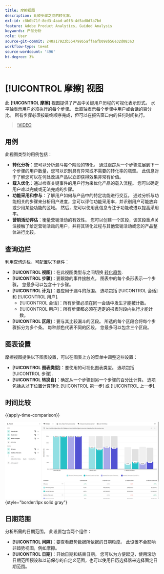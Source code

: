 ```yaml
---
title: 摩擦视图
description: 比较步骤之间的转化率。
exl-id: c8b0b71f-8ed3-4aad-a0f8-4d5ad8d7a7bd
feature: Adobe Product Analytics, Guided Analysis
keywords: 产品分析
role: User
source-git-commit: 240a17923b55479865affaafb098b56e32d083a3
workflow-type: tm+mt
source-wordcount: '496'
ht-degree: 3%

---
```


# [!UICONTROL 摩擦] 视图

此 **[!UICONTROL 摩擦]** 视图提供了产品中关键用户历程的可视化表示形式。 水平轴表示用户必须执行的每个步骤。 垂直轴表示每个步骤中用户或会话的百分比。 所有步骤必须按最终顺序完成，但可以在报告窗口内的任何时间执行。

>[!VIDEO](https://video.tv.adobe.com/v/3421663/?learn=on)

## 用例

此视图类型的用例包括：

* **转化分析**：您可以分析漏斗每个阶段的转化。 通过跟踪从一个步骤进展到下一个步骤的用户数量，您可以识别具有异常或不需要的转化率的瓶颈。 此信息对于了解您可以在何处改进产品以立即获得效果非常有价值。
* **载入优化**：通过检查关键事件的用户行为来优化产品的载入流程。 您可以确定用户难以完成或无法完成的步骤。
* **功能采用和参与**：了解用户如何与产品中的特定功能进行交互。 通过分析与功能相关的步骤来分析用户进度，您可以评估功能采用率，并识别用户可能放弃或少用某些功能的区域。 然后，您可以使用此信息专注于功能改进以提高采用率。
* **营销活动评估**：衡量营销活动的有效性。 您可以创建一个区段，该区段重点关注接触了给定营销活动的用户，并将其转化过程与其他营销活动或您的产品整体进行比较。

## 查询边栏

利用查询边栏，可配置以下组件：

* **[!UICONTROL 视图]**：在此视图类型与之间切换 [转化趋势](conversion-trends.md).
* **[!UICONTROL 步骤]**：要跟踪的事件接触点。 图表中的每个条形表示一个步骤。 您最多可以包含十个步骤。
* **[!UICONTROL 计为]**：要应用于漏斗的范围。 选项包括 [!UICONTROL 会话] 和 [!UICONTROL 用户].
   * [!UICONTROL 会话]：所有步骤必须在同一会话中发生才能被计数。
   * [!UICONTROL 用户]：所有步骤都必须在选定的报表时段内执行才能计数。
* **[!UICONTROL 区段]**：要与其比较漏斗的区段。 所选的每个区段会将每个步骤拆分为多个条。 每种颜色代表不同的区段。 您最多可以包含三个区段。

## 图表设置

摩擦视图提供以下图表设置，可以在图表上方的菜单中调整这些设置：

* **[!UICONTROL 图表类型]**：要使用的可视化图表类型。 选项包括 [!UICONTROL 步骤].
* **[!UICONTROL 转换自]**：确定从一个步骤到另一个步骤的百分比计算。 选项包括从以下位置计算转化 [!UICONTROL 第一步] 或 [!UICONTROL 上一步].

## 时间比较

{{apply-time-comparison}}

![摩擦时间比较](../assets/friction-compare.png){style="border:1px solid gray"}

## 日期范围

分析所需的日期范围。 此设置包含两个组件：

* **[!UICONTROL 间隔]**：要查看趋势数据所依据的日期粒度。 此设置不会影响非趋势视图，例如摩擦。
* **[!UICONTROL 日期]**：开始日期和结束日期。 您可以为方便起见，使用滚动日期范围预设和以前保存的自定义范围，也可以使用日历选择器来选择固定日期范围。
